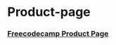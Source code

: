 # Product-page

### [Freecodecamp Product Page](https://ashwinkrishnaswamy.github.io/Product-page/)
